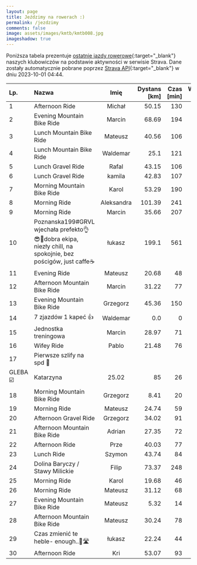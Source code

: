 ```yaml
---
layout: page
title: Jeździmy na rowerach :)
permalink: /jezdzimy
comments: false
image: assets/images/kmtb/kmtb008.jpg
imageshadow: true
---
```


Poniższa tabela prezentuje [ostatnie jazdy rowerowe](https://www.strava.com/clubs/336381){:target="_blank"} naszych klubowiczów na podstawie aktywności w serwisie Strava. Dane zostały automatycznie pobrane poprzez [Strava API](https://developers.strava.com/docs/reference/#api-Clubs-getClubActivitiesById){:target="_blank"} w dniu 2023-10-01 04:44.

Lp. | Nazwa | Imię | Dystans [km] | Czas [min] | Wysokość [m]
:--- | :--- | :---: | ---: | ---: | ---:
1|Afternoon Ride|Michał|50.15|130|168
2|Evening Mountain Bike Ride|Marcin|68.69|194|452
3|Lunch Mountain Bike Ride|Mateusz|40.56|106|268
4|Lunch Mountain Bike Ride|Waldemar|25.1|121|1633
5|Lunch Gravel Ride|Rafal|43.15|106|227
6|Lunch Gravel Ride|kamila|42.83|107|166
7|Morning Mountain Bike Ride|Karol|53.29|190|835
8|Morning Ride|Aleksandra|101.39|241|320
9|Morning Ride|Marcin|35.66|207|103
10|Poznanska199#GRVL wjechała prefekto👌😎🥂dobra ekipa, niezły chill, na spokojnie, bez pościgów, just caffe☕|łukasz|199.1|561|1379
11|Evening Ride|Mateusz|20.68|48|55
12|Afternoon Mountain Bike Ride|Marcin|31.22|77|197
13|Evening Mountain Bike Ride|Grzegorz|45.36|150|371
14|7 zjazdów 1 kapeć 👍|Waldemar|0.0|0|
15|Jednostka treningowa|Marcin|28.97|71|180
16|Wifey Ride|Pablo|21.48|76|37
17|Pierwsze szlify na spd 🚴
GLEBA ☑️|Katarzyna|25.02|85|26
18|Morning Mountain Bike Ride|Grzegorz|8.41|20|35
19|Morning Ride|Mateusz|24.74|59|59
20|Afternoon Gravel Ride|Grzegorz|34.02|91|259
21|Afternoon Mountain Bike Ride|Adrian|27.35|72|143
22|Afternoon Ride|Prze|40.03|77|116
23|Lunch Ride|Szymon|43.74|84|143
24|Dolina Baryczy / Stawy Milickie|Filip|73.37|248|131
25|Morning Ride|Karol|19.68|46|41
26|Morning Ride|Mateusz|31.12|68|72
27|Evening Mountain Bike Ride|Mateusz|5.32|14|21
28|Afternoon Mountain Bike Ride|Mateusz|30.24|78|204
29|Czas zmienić te heble- enough..😤🛣️|łukasz|22.24|44|124
30|Afternoon Ride|Kri|53.07|93|150
